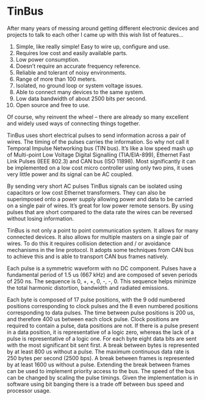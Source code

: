 # TinBus

After many years of messing around getting different electronic devices and projects to talk to each other I came up with this wish list of features…

1. Simple, like really simple! Easy to wire up, configure and use.
1. Requires low cost and easily available parts.
1. Low power consumption.
1. Doesn’t require an accurate frequency reference.
1. Reliable and tolerant of noisy environments.
1. Range of more than 100 meters.
1. Isolated, no ground loop or system voltage issues.
1. Able to connect many devices to the same system.
1. Low data bandwidth of about 2500 bits per second.
1. Open source and free to use.

Of course, why reinvent the wheel – there are already so many excellent and widely used ways of connecting things together.

TinBus uses short electrical pulses to send information across a pair of wires. The timing of the pulses carries the information. So why not call it Temporal Impulse Networking bus (TIN bus). It’s like a low speed mash up of Multi-point Low Voltage Digital Signalling (TIA/EIA-899), Ethernet Fast Link Pulses (IEEE 802.3) and CAN bus (ISO 11898). Most significantly it can be implemented on a low cost micro controller using only two pins, it uses very little power and its signal can be AC coupled.

By sending very short AC pulses TinBus signals can be isolated using capacitors or low cost Ethernet transformers. They can also be superimposed onto a power supply allowing power and data to be carried on a single pair of wires. It’s great for low power remote sensors. By using pulses that are short compared to the data rate the wires can be reversed without losing information.

TinBus is not only a point to point communication system. It allows for many connected devices. It also allows for multiple masters on a single pair of wires. To do this it requires collision detection and / or avoidance mechanisms in the line protocol. It adopts some techniques from CAN bus to achieve this and is able to transport CAN bus frames natively.

Each pulse is a symmetric waveform with no DC component. Pulses have a fundamental period of 1.5 us (667 kHz) and are composed of seven periods of 250 ns. The sequence is 0, +, +, 0, -, -, 0. This sequence helps minimize the total harmonic distortion, bandwidth and radiated emissions.

Each byte is composed of 17 pulse positions, with the 9 odd numbered positions corresponding to clock pulses and the 8 even numbered positions corresponding to data pulses. The time between pulse positions is 200 us, and therefore 400 us between each clock pulse. Clock positions are required to contain a pulse, data positions are not. If there is a pulse present in a data position, it is representative of a logic zero, whereas the lack of a pulse is representative of a logic one. For each byte eight data bits are sent with the most significant bit sent first. A break between bytes is represented by at least 800 us without a pulse. The maximum continuous data rate is 250 bytes per second (2500 bps). A break between frames is represented by at least 1600 us without a pulse. Extending the break between frames can be used to implement priority access to the bus. The speed of the bus can be changed by scaling the pulse timings. Given the implementation is in software using bit banging there is a trade off between bus speed and processor usage.

